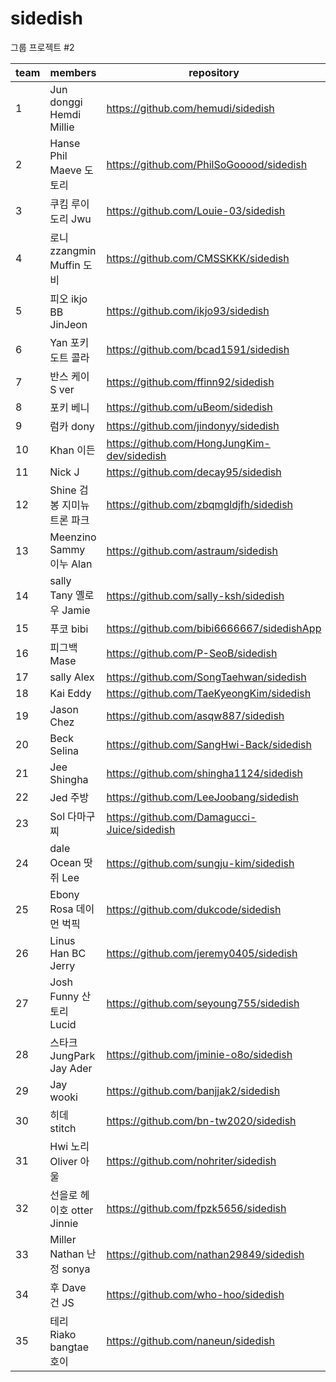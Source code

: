 # sidedish
그룹 프로젝트 #2

|team|members|repository|
|---|---|---|
|1|Jun	donggi	Hemdi	Millie|https://github.com/hemudi/sidedish
|2|Hanse	Phil	Maeve	도토리|https://github.com/PhilSoGooood/sidedish
|3|쿠킴	루이	도리	Jwu|https://github.com/Louie-03/sidedish
|4|로니	zzangmin	Muffin	도비|https://github.com/CMSSKKK/sidedish
|5|피오	ikjo	BB	JinJeon|https://github.com/ikjo93/sidedish
|6|Yan	포키	도트	콜라|https://github.com/bcad1591/sidedish
|7|반스	케이	S	ver|https://github.com/ffinn92/sidedish
|8|포키	베니|https://github.com/uBeom/sidedish
|9|럼카	dony|https://github.com/jindonyy/sidedish
|10|Khan	이든|https://github.com/HongJungKim-dev/sidedish
|11|Nick	J|https://github.com/decay95/sidedish
|12|Shine	검봉	지미뉴트론	파크|https://github.com/zbqmgldjfh/sidedish
|13|Meenzino	Sammy	이누	Alan|https://github.com/astraum/sidedish
|14|sally	Tany	옐로우	Jamie|https://github.com/sally-ksh/sidedish
|15|푸코	bibi|https://github.com/bibi6666667/sidedishApp
|16|피그백	Mase|https://github.com/P-SeoB/sidedish
|17|sally	Alex|https://github.com/SongTaehwan/sidedish
|18|Kai	Eddy|https://github.com/TaeKyeongKim/sidedish
|19|Jason	Chez|https://github.com/asqw887/sidedish
|20|Beck	Selina|https://github.com/SangHwi-Back/sidedish
|21|Jee	Shingha|https://github.com/shingha1124/sidedish
|22|Jed	주방|https://github.com/LeeJoobang/sidedish
|23|Sol	다마구찌|https://github.com/Damagucci-Juice/sidedish
|24|dale	Ocean	땃쥐	Lee|https://github.com/sungju-kim/sidedish
|25|Ebony	Rosa	데이먼	벅픽|https://github.com/dukcode/sidedish
|26|Linus	Han	BC	Jerry|https://github.com/jeremy0405/sidedish
|27|Josh	Funny	산토리	Lucid|https://github.com/seyoung755/sidedish
|28|스타크	JungPark Jay	Ader|https://github.com/jminie-o8o/sidedish
|29|Jay	wooki|https://github.com/banjjak2/sidedish
|30|히데	stitch|https://github.com/bn-tw2020/sidedish
|31|Hwi	노리	Oliver	아울|https://github.com/nohriter/sidedish
|32|선을로	헤이호	otter	Jinnie|https://github.com/fpzk5656/sidedish
|33|Miller	Nathan	난정	sonya|https://github.com/nathan29849/sidedish
|34|후	Dave	건	JS|https://github.com/who-hoo/sidedish
|35|테리	Riako	bangtae	호이|https://github.com/naneun/sidedish
